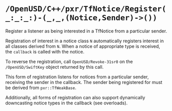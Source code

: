 # ``/OpenUSD/C++/pxr/TfNotice/Register(_:_:_:)-(_,_,(Notice,Sender)->())``

Register a listener as being interested in a TfNotice from a particular sender.

Registration of interest in a notice class `N` automatically registers interest in all classes derived from `N`. When a notice of appropriate type is received, the `callback` is called with the notice.

To reverse the registration, call ``OpenUSD/Revoke-31sr0`` on the ``/OpenUSD/SwiftKey`` object returned by this call.

This form of registration listens for notices from a particular sender, receiving the sender in the callback. The sender being registered for must be derived from `pxr::TfWeakBase`. 

Additionally, all forms of registration can also support dynamically downcasting notice types in the callback (see overloads).